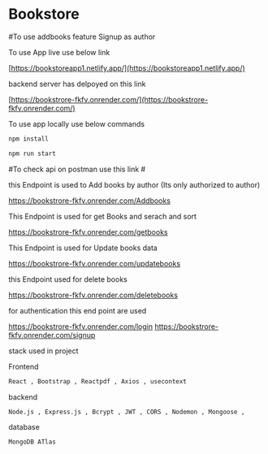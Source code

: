 # Bookstore

#To use addbooks feature Signup as author 

To use App live use below link 

[https://bookstoreapp1.netlify.app/](https://bookstoreapp1.netlify.app/)

backend server has delpoyed on this link 

[https://bookstrore-fkfv.onrender.com/](https://bookstrore-fkfv.onrender.com/)

To use app locally use below commands 
```bash
npm install
```
```bash
npm run start 
```


#To check api on postman use this link #

this Endpoint is used to Add books by author (Its only authorized to author)

https://bookstrore-fkfv.onrender.com/Addbooks

This Endpoint is used for get Books and serach and sort 

https://bookstrore-fkfv.onrender.com/getbooks

This Endpoint is used for Update books data  

https://bookstrore-fkfv.onrender.com/updatebooks

this Endpoint used for delete books  

https://bookstrore-fkfv.onrender.com/deletebooks

for authentication this end point are used 

https://bookstrore-fkfv.onrender.com/login
https://bookstrore-fkfv.onrender.com/signup

stack used in project 

Frontend 
```bash
React , Bootstrap , Reactpdf , Axios , usecontext
```
backend
```bash
Node.js , Express.js , Bcrypt , JWT , CORS , Nodemon , Mongoose , 
```
database

```bash
MongoDB ATlas 
```



